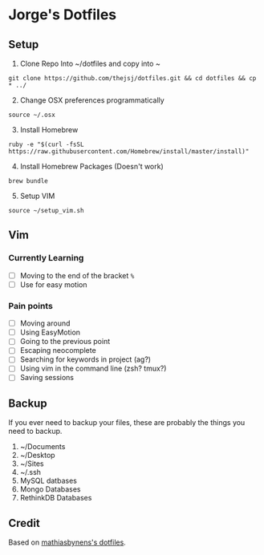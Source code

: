 # Jorge's Dotfiles

## Setup

1. Clone Repo Into ~/dotfiles and copy into ~

```
git clone https://github.com/thejsj/dotfiles.git && cd dotfiles && cp * ../
```

2. Change OSX preferences programmatically

```
source ~/.osx
```

3. Install Homebrew

```
ruby -e "$(curl -fsSL https://raw.githubusercontent.com/Homebrew/install/master/install)"
```

4. Install Homebrew Packages (Doesn't work)

```
brew bundle
```

5. Setup VIM

`source ~/setup_vim.sh`

## Vim

### Currently Learning

- [ ] Moving to the end of the bracket `%`
- [ ] Use <Leader><Leader> for easy motion

### Pain points

- [ ] Moving around
 - [ ] Using EasyMotion
 - [ ] Going to the previous point
- [ ] Escaping neocomplete
- [ ] Searching for keywords in project (ag?)
- [ ] Using vim in the command line (zsh? tmux?)
- [ ] Saving sessions

## Backup

If you ever need to backup your files, these are probably the things you need to backup.

1. ~/Documents
2. ~/Desktop
3. ~/Sites
4. ~/.ssh
5. MySQL datbases
6. Mongo Databases
7. RethinkDB Databases

## Credit
Based on [mathiasbynens's dotfiles](https://github.com/mathiasbynens/dotfiles).
